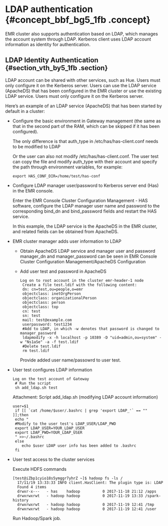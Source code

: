 # LDAP authentication {#concept_bbf_bg5_1fb .concept}

EMR cluster also supports authentication based on LDAP, which manages the account system through LDAP. Kerberos client uses LDAP account information as identity for authentication.

## LDAP Identity Authentication {#section_vth_by5_1fb .section}

LDAP account can be shared with other services, such as Hue. Users must only configure it on the Kerberos server. Users can use the LDAP service \(ApacheDS\) that has been configured in the EMR cluster or use the existing LDAP service. Users must only configure it on the Kerberos server.

Here’s an example of an LDAP service \(ApacheDS\) that has been started by default in a cluster:

-   Configure the basic environment in Gateway management \(the same as that in the second part of the RAM, which can be skipped if it has been configured\).

    The only difference is that auth\_type in /etc/has/has-client.conf needs to be modified to LDAP

    Or the user can also not modify /etc/has/has-client.conf. The user test can copy the file and modify auth\_type with their account and specify the path through environment variables, for example:

    `export HAS_CONF_DIR=/home/test/has-conf`

-   Configure LDAP manager user/password to Kerberos server end \(Has\) in the EMR console.

    Enter the EMR Console Cluster Configuration Management - HAS software, configure the LDAP manager user name and password to the corresponding bind\_dn and bind\_password fields and restart the HAS service.

    In this example, the LDAP service is the ApacheDS in the EMR cluster, and related fields can be obtained from ApacheDS.

-   EMR cluster manager adds user information to LDAP
    -   Obtain ApacheDS LDAP service and manager user and password manager\_dn and manager\_password can be seen in EMR Console Cluster Configuration Management/ApacheDS Configuration
    -   Add user test and password in ApacheDS

        ```
        Log on to root account in the cluster emr-header-1 node
         Create a file test.ldif with the following content:
         dn: cn=test,ou=people,o=emr
         objectclass: inetOrgPerson
         objectclass: organizationalPerson
         objectclass: person
         objectclass: top
         cn: test
         sn: test
         mail: test@example.com
         userpassword: test1234
         #Add to LDAP, in which -w denotes that password is changed to manager_password
         ldapmodify -x -h localhost -p 10389 -D "uid=admin,ou=system" -w "Ns1aSe" -a -f test.ldif
         #Delete test.ldif
         rm test.ldif
        ```

        Provide added user name/passowrd to user test.

-   User test configures LDAP information

    ```
    Log on the test account of Gateway
     # Run the script
     sh add_ldap.sh test
    ```

    Attachment: Script add\_ldap.sh \(modifying LDAP account information\)

    ```
    user=$1
     if [[ `cat /home/$user/.bashrc | grep 'export LDAP_'` == "" ]];then
     echo "
     #Modify to the user test's LDAP_USER/LDAP_PWD
     export LDAP_USER=YOUR_LDAP_USER
     export LDAP_PWD=YOUR_LDAP_USER
     " >>~/.bashrc
     else
        echo $user LDAP user info has been added to .bashrc
     fi
    ```

-   User test access to the cluster services

    Execute HDFS commands

    ```
    [test@iZbp1cyio18s5ymggr7yhrZ ~]$ hadoop fs -ls /
      17/11/19 13:33:33 INFO client.HasClient: The plugin type is: LDAP
      Found 4 items
      drwxr-x---   - has    hadoop          0 2017-11-18 21:12 /apps
      drwxrwxrwt   - hadoop hadoop          0 2017-11-19 13:33 /spark-history
      drwxrwxrwt   - hadoop hadoop          0 2017-11-19 12:41 /tmp
      drwxrwxrwt   - hadoop hadoop          0 2017-11-19 12:41 /user
    ```

    Run Hadoop/Spark job.


